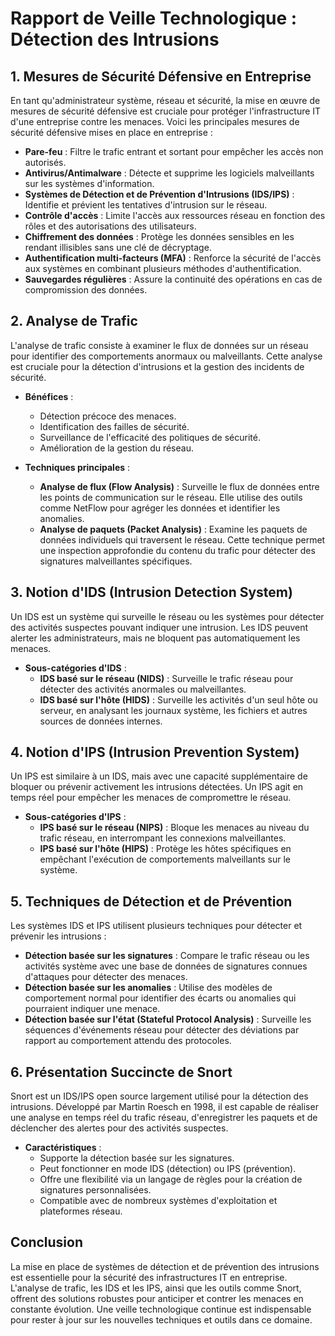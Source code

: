 # Rapport de Veille Technologique : Détection des Intrusions

## 1. Mesures de Sécurité Défensive en Entreprise

En tant qu'administrateur système, réseau et sécurité, la mise en œuvre de mesures de sécurité défensive est cruciale pour protéger l'infrastructure IT d'une entreprise contre les menaces. Voici les principales mesures de sécurité défensive mises en place en entreprise :

- **Pare-feu** : Filtre le trafic entrant et sortant pour empêcher les accès non autorisés.
- **Antivirus/Antimalware** : Détecte et supprime les logiciels malveillants sur les systèmes d'information.
- **Systèmes de Détection et de Prévention d'Intrusions (IDS/IPS)** : Identifie et prévient les tentatives d'intrusion sur le réseau.
- **Contrôle d'accès** : Limite l'accès aux ressources réseau en fonction des rôles et des autorisations des utilisateurs.
- **Chiffrement des données** : Protège les données sensibles en les rendant illisibles sans une clé de décryptage.
- **Authentification multi-facteurs (MFA)** : Renforce la sécurité de l'accès aux systèmes en combinant plusieurs méthodes d'authentification.
- **Sauvegardes régulières** : Assure la continuité des opérations en cas de compromission des données.

## 2. Analyse de Trafic

L'analyse de trafic consiste à examiner le flux de données sur un réseau pour identifier des comportements anormaux ou malveillants. Cette analyse est cruciale pour la détection d'intrusions et la gestion des incidents de sécurité.

- **Bénéfices** :
  - Détection précoce des menaces.
  - Identification des failles de sécurité.
  - Surveillance de l'efficacité des politiques de sécurité.
  - Amélioration de la gestion du réseau.

- **Techniques principales** :
  - **Analyse de flux (Flow Analysis)** : Surveille le flux de données entre les points de communication sur le réseau. Elle utilise des outils comme NetFlow pour agréger les données et identifier les anomalies.
  - **Analyse de paquets (Packet Analysis)** : Examine les paquets de données individuels qui traversent le réseau. Cette technique permet une inspection approfondie du contenu du trafic pour détecter des signatures malveillantes spécifiques.

## 3. Notion d'IDS (Intrusion Detection System)

Un IDS est un système qui surveille le réseau ou les systèmes pour détecter des activités suspectes pouvant indiquer une intrusion. Les IDS peuvent alerter les administrateurs, mais ne bloquent pas automatiquement les menaces.

- **Sous-catégories d'IDS** :
  - **IDS basé sur le réseau (NIDS)** : Surveille le trafic réseau pour détecter des activités anormales ou malveillantes.
  - **IDS basé sur l'hôte (HIDS)** : Surveille les activités d'un seul hôte ou serveur, en analysant les journaux système, les fichiers et autres sources de données internes.

## 4. Notion d'IPS (Intrusion Prevention System)

Un IPS est similaire à un IDS, mais avec une capacité supplémentaire de bloquer ou prévenir activement les intrusions détectées. Un IPS agit en temps réel pour empêcher les menaces de compromettre le réseau.

- **Sous-catégories d'IPS** :
  - **IPS basé sur le réseau (NIPS)** : Bloque les menaces au niveau du trafic réseau, en interrompant les connexions malveillantes.
  - **IPS basé sur l'hôte (HIPS)** : Protège les hôtes spécifiques en empêchant l'exécution de comportements malveillants sur le système.

## 5. Techniques de Détection et de Prévention

Les systèmes IDS et IPS utilisent plusieurs techniques pour détecter et prévenir les intrusions :

- **Détection basée sur les signatures** : Compare le trafic réseau ou les activités système avec une base de données de signatures connues d'attaques pour détecter des menaces.
- **Détection basée sur les anomalies** : Utilise des modèles de comportement normal pour identifier des écarts ou anomalies qui pourraient indiquer une menace.
- **Détection basée sur l'état (Stateful Protocol Analysis)** : Surveille les séquences d'événements réseau pour détecter des déviations par rapport au comportement attendu des protocoles.

## 6. Présentation Succincte de Snort

Snort est un IDS/IPS open source largement utilisé pour la détection des intrusions. Développé par Martin Roesch en 1998, il est capable de réaliser une analyse en temps réel du trafic réseau, d'enregistrer les paquets et de déclencher des alertes pour des activités suspectes.

- **Caractéristiques** :
  - Supporte la détection basée sur les signatures.
  - Peut fonctionner en mode IDS (détection) ou IPS (prévention).
  - Offre une flexibilité via un langage de règles pour la création de signatures personnalisées.
  - Compatible avec de nombreux systèmes d'exploitation et plateformes réseau.

## Conclusion

La mise en place de systèmes de détection et de prévention des intrusions est essentielle pour la sécurité des infrastructures IT en entreprise. L'analyse de trafic, les IDS et les IPS, ainsi que les outils comme Snort, offrent des solutions robustes pour anticiper et contrer les menaces en constante évolution. Une veille technologique continue est indispensable pour rester à jour sur les nouvelles techniques et outils dans ce domaine.

